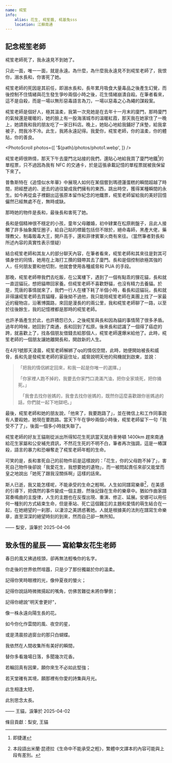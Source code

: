 ```yaml
---
name: 椛笙
info:
    alias: 花生, 椛笙醬, 椛基兔sss
    location: 江蘇南通
---
```


## 記念椛笙老師

椛笙老師死了，我永遠見不到她了。

只此一面，唯一一面，就是永遠。為什麼，為什麼我永遠見不到椛笙老師了，我恨你，溺水長和，你害死了她。

椛笙老師的死因是其前任，即溺水長和，長年累月吸食大量毒品之後產生幻覺，而後控制不住情緒與花生發生爭吵兩個小時之後，花生情緒崩潰自殺。在筆者看來，這不是自殺，而是一場以無形惡毒語言為刀，一場以惡毒之心為繩的謀殺案。

椛笙老師是個好人，極其溫柔，我第一次見她是在去年十一月末的廈門，那時廈門的氣候還是暖暖的，她的臉上有一股海濱城市的溫暖紅霞，那天我在她家住了一晚上，她請我和我的朋友吃了一家日料店。晚上，她貼心地給我鋪好了床墊，給我拿被子，問我冷不冷。此生，我將永遠記得。我愛你，椛笙老師，你的溫柔，你的體貼，你的善良。

<PhotoScroll photos={[ '${path}/photos/photo1.webp', ]} />

椛笙老師很熱情，那天下午去廈門北站接的我們，還貼心地給我買了廈門地鐵[^1]的單程票，只不過因為我有 NFC 的交通卡，於是這張承載記憶的單程票就被我保留下來了。

普魯斯特在《追憶似水年華》中展現人如何在某個嘗到瑪德蓮蛋糕的瞬間超越了時間，把經歷過的、逝去的過往變成我們擁有的東西，跳出時空，獲得某種瞬間的永生。如今再從盒子裡翻出這張原本留作紀念的地鐵票，椛笙老師留給我的美好回憶儼然已經無處不在，無時或缺。

那時她的物件是長和，最後長和害死了她。

長和是個精神很不穩定的小孩，童年父母離婚，初中肄業在松原刷盤子，且此人接觸了許多抽象魔怔圈子，給自己貼的標籤包括但不限於，絕命毒師，黑產大佬，藥理教父，制毒販毒大王，開戶高手，還和菲律賓軍火商有來往。（當然筆者對長和所述內容的真實性表示懷疑）

結合椛笙老師和其友人的部分聊天內容，在筆者看來，椛笙老師和其來往是對其可憐身世的同情，她用在上海打工攢的錢帶其去了廈門。長和是個控制欲極其強的人，任何朋友要和他切割，他就會使用各種威脅和 PUA 的手段。

那晚，椛笙老師帶我們去吃飯，在公寓樓下，遇到了一個有點乖的狸花貓，長和就一直逗貓玩，想把貓帶回家養。但椛笙老師不喜歡野貓，也沒有精力去養貓。於是，荒唐的事情就來了，我們一行人在樓下耗了半個小時，看長和逗貓玩，長和就非得讓椛笙老師去買貓糧，最後拗不過他，我只能陪椛笙老師在美團上找了一家最近的寵物店，沿著博園路，來回是漫長的的兩公里，我和椛笙老師聊了一路，以至於往後餘生，我的記憶裡都是那時的椛笙老師。

也許矛盾產生於此，也許積怨已久，之後椛笙與長和因為貓的事情鬧了很多矛盾。過年的時候，她回到了南通，長和回到了松原。後來長和認識了一個得了癌症的跨，就喜歡上了，找各個朋友借錢去給那個人，椛笙老師還爆米給他了。此時，椛笙老師的一個朋友讓她離開長和，開啟新的人生。

在4月1號那天淩晨，椛笙老師解綁了qq的情侶空間，此時，她便開始被長和威脅，長和先是發椛笙老師的家庭住址，威脅說明天他的飛機就到啟東，並說：

> 「把我的情侶綁定回來，和我一起是你唯一的選擇。」
>
> 「你家裡人跑不掉的，我要去你家門口澆滿汽油，把你全家燒死，把你捅死。」
>
>　「我會去找你爸媽的，我會去找你爸媽的，既然你這麼喜歡跟你爸媽過的話，你們就一起下地獄吧。」

最後，椛笙老師和她的朋友說，「他來了，我要跑路了」，並在微信上和工作同事說有人要殺她，她現在要跑路。當天下午在爭吵兩個小時後，椛笙老師留下一句「我受不了了」，後面一個多小時就失聯了。

椛笙老師的好友王貓剛從派出所得知花生死訊當天就舟車勞頓 1400km 趕來南通給花生家屬和公安補充資訊，不然花生死的不明不白，筆者再次強調，這是一樁謀殺，語言的暴力和恐嚇奪走了椛笙老師年輕的生命。

可笑的是，長和害死自己的前物件前是這樣說的：「花生，你的父母跑不掉了」，害死自己物件後卻說「我愛花生，我想要她的遺物」，而一被問起責任來卻又能堂而皇之地說出「她死了跟我沒關係啊」這樣的話來。

斯人已逝，我又能怎樣呢，不能承受的生命之輕啊。人生如同譜寫樂章[^2]，在美感的引導下，把偶然的事件變成一個主題，然後記錄在生命的樂章中。猶如作曲家譜寫奏鳴曲的主旋律，人生的主題也在反復出現、重演、修正、延展。安娜可以用任何一種別的方式結束生命，但是車站、死亡這個難忘的主題和愛情的萌生結合在一起，在她絕望的一刹那，以淒涼之美誘惑著她。人就是根據美的法則在譜寫生命樂章，直至深深的絕望時刻的到來，然而自己卻一無所知。

—— 梨安，淚筆於 2025-04-06

## 致永恆的星辰 —— 寫給摯友花生老師

春日的風又拂過枝頭，卻再無法輕喚你的名字。

你走後的世界依然喧囂，只是少了那份獨屬於你的溫柔。

記得你笑時眼裡的光，像仲夏夜的螢火；

記得你說話時微微揚起的嘴角，仿佛苦難從未將你擊倒；

記得你總說"明天會更好"，

像一株永遠向陽生長的花。

如今你化作雲間的風、夜空的星，

或是清晨掠過窗台的那只白蝴蝶。

我依然在人間收集所有美好的瞬間，

替你多看幾場日落，多聞幾次花香。

若輪回真有因果，願你來生不必如此堅強；

若天堂確有其境，願那裡有你愛的詩集與月光。

此生相逢太短，

此別思念太長。

—— 王貓，淚筆於 2025-04-02

[^1]: 即捷運

[^2]: 本段語出米蘭·昆德拉《生命中不能承受之輕》，繁體中文譯本的內容可能與上段有差別。

條目貢獻：梨安, 王貓
